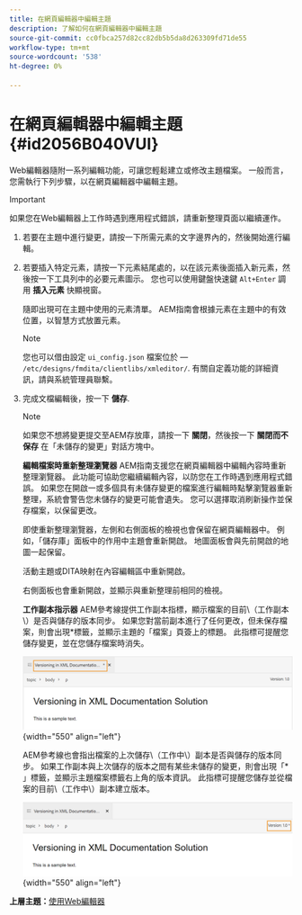 ```yaml
---
title: 在網頁編輯器中編輯主題
description: 了解如何在網頁編輯器中編輯主題
source-git-commit: cc0fbca257d82cc82db5b5da8d263309fd71de55
workflow-type: tm+mt
source-wordcount: '538'
ht-degree: 0%

---
```



# 在網頁編輯器中編輯主題 {#id2056B040VUI}

Web編輯器隨附一系列編輯功能，可讓您輕鬆建立或修改主題檔案。 一般而言，您需執行下列步驟，以在網頁編輯器中編輯主題。

>[!IMPORTANT]
>
> 如果您在Web編輯器上工作時遇到應用程式錯誤，請重新整理頁面以繼續運作。

1. 若要在主題中進行變更，請按一下所需元素的文字邊界內的，然後開始進行編輯。

1. 若要插入特定元素，請按一下元素結尾處的，以在該元素後面插入新元素，然後按一下工具列中的必要元素圖示。 您也可以使用鍵盤快速鍵 `Alt+Enter` 調用 **插入元素** 快顯視窗。

   隨即出現可在主題中使用的元素清單。 AEM指南會根據元素在主題中的有效位置，以智慧方式放置元素。

   >[!NOTE]
   >
   > 您也可以借由設定 `ui_config.json` 檔案位於 —  `/etc/designs/fmdita/clientlibs/xmleditor/`. 有關自定義功能的詳細資訊，請與系統管理員聯繫。

1. 完成文檔編輯後，按一下 **儲存**.

   >[!NOTE]
   >
   > 如果您不想將變更提交至AEM存放庫，請按一下 **關閉**，然後按一下 **關閉而不保存** 在「未儲存的變更」對話方塊中。

   **編輯檔案時重新整理瀏覽器**
AEM指南支援您在網頁編輯器中編輯內容時重新整理瀏覽器。 此功能可協助您繼續編輯內容，以防您在工作時遇到應用程式錯誤。 如果您在開啟一或多個具有未儲存變更的檔案進行編輯時點擊瀏覽器重新整理，系統會警告您未儲存的變更可能會遺失。 您可以選擇取消刷新操作並保存檔案，以保留更改。

   即使重新整理瀏覽器，左側和右側面板的檢視也會保留在網頁編輯器中。 例如，「儲存庫」面板中的作用中主題會重新開啟。 地圖面板會與先前開啟的地圖一起保留。

   活動主題或DITA映射在內容編輯區中重新開啟。

   右側面板也會重新開啟，並顯示與重新整理前相同的檢視。

   **工作副本指示器**
AEM參考線提供工作副本指標，顯示檔案的目前\（工作副本\）是否與儲存的版本同步。 如果您對當前副本進行了任何更改，但未保存檔案，則會出現\*標籤，並顯示主題的「檔案」頁簽上的標題。 此指標可提醒您儲存變更，並在您儲存檔案時消失。

   ![](images/working-copy-text-update-indicator.png){width="550" align="left"}

   AEM參考線也會指出檔案的上次儲存\（工作中\）副本是否與儲存的版本同步。 如果工作副本與上次儲存的版本之間有某些未儲存的變更，則會出現「\* 」標籤，並顯示主題檔案標籤右上角的版本資訊。 此指標可提醒您儲存並從檔案的目前\（工作中\）副本建立版本。

   ![](images/version-update-indicator.png){width="550" align="left"}


**上層主題：**[&#x200B;使用Web編輯器](web-editor.md)

